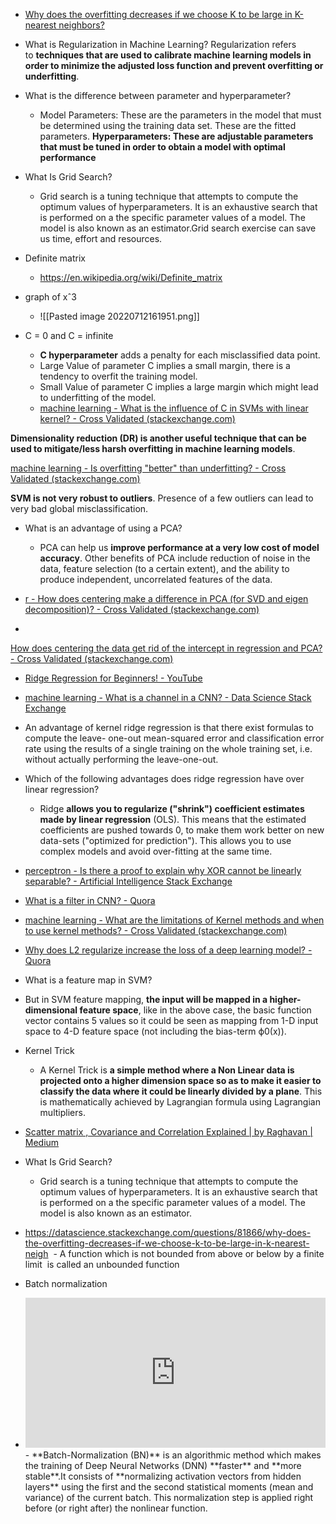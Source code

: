 -  [Why does the overfitting decreases if we choose K to be large in K-nearest neighbors?](https://datascience.stackexchange.com/questions/81866/why-does-the-overfitting-decreases-if-we-choose-k-to-be-large-in-k-nearest-neigh)

  
- What is Regularization in Machine Learning? Regularization refers to **techniques that are used to calibrate machine learning models in order to minimize the adjusted loss function and prevent overfitting or underfitting**.

- What is the difference between parameter and hyperparameter?

	- Model Parameters: These are the parameters in the model that must be determined using the training data set. These are the fitted parameters. **Hyperparameters: These are adjustable parameters that must be tuned in order to obtain a model with optimal performance**

-  What Is Grid Search?
	- Grid search is a tuning technique that attempts to compute the optimum values of hyperparameters. It is an exhaustive search that is performed on a the specific parameter values of a model. The model is also known as an estimator.Grid search exercise can save us time, effort and resources. 
-  Definite matrix 
	- https://en.wikipedia.org/wiki/Definite_matrix  
- graph of xˆ3
  -	![[Pasted image 20220712161951.png]]
-  C = 0 and C = infinite
	- **C hyperparameter** adds a penalty for each misclassified data point.
	- Large Value of parameter C implies a small margin, there is a tendency to overfit the training model.
	-  Small Value of parameter C implies a large margin which might lead to underfitting of the model.
	- [machine learning - What is the influence of C in SVMs with linear kernel? - Cross Validated (stackexchange.com)](https://stats.stackexchange.com/questions/31066/what-is-the-influence-of-c-in-svms-with-linear-kernel)

  

**Dimensionality reduction (DR) is another useful technique that can be used to mitigate/**less harsh** overfitting in machine learning models**.

[machine learning - Is overfitting "better" than underfitting? - Cross Validated (stackexchange.com)](https://stats.stackexchange.com/questions/521835/is-overfitting-better-than-underfitting#:~:text=Overfitting%20is%20likely%20to%20be,neural%20network%20or%20polynomial%20model.)

**SVM is not very robust to outliers**. Presence of a few outliers can lead to very bad global misclassification.

- What is an advantage of using a PCA?

	- PCA can help us **improve performance at a very low cost of model accuracy**. Other benefits of PCA include reduction of noise in the data, feature selection (to a certain extent), and the ability to produce independent, uncorrelated features of the data.
- [r - How does centering make a difference in PCA (for SVD and eigen decomposition)? - Cross Validated (stackexchange.com)](https://stats.stackexchange.com/questions/189822/how-does-centering-make-a-difference-in-pca-for-svd-and-eigen-decomposition)
- 
[How does centering the data get rid of the intercept in regression and PCA? - Cross Validated (stackexchange.com)](https://stats.stackexchange.com/questions/22329/how-does-centering-the-data-get-rid-of-the-intercept-in-regression-and-pca%20)

- [Ridge Regression for Beginners! - YouTube](https://www.youtube.com/watch?v=OEU22e20tWw)

-  [machine learning - What is a channel in a CNN? - Data Science Stack Exchange](https://datascience.stackexchange.com/questions/64278/what-is-a-channel-in-a-cnn)
- An advantage of kernel ridge regression is that there exist formulas to compute the leave- one-out mean-squared error and classification error rate using the results of a single training on the whole training set, i.e. without actually performing the leave-one-out.

-  Which of the following advantages does ridge regression have over linear regression?
	-	Ridge **allows you to regularize ("shrink") coefficient estimates made by linear regression** (OLS). This means that the estimated coefficients are pushed towards 0, to make them work better on new data-sets ("optimized for prediction"). This allows you to use complex models and avoid over-fitting at the same time.
- [perceptron - Is there a proof to explain why XOR cannot be linearly separable? - Artificial Intelligence Stack Exchange](https://ai.stackexchange.com/questions/25228/is-there-a-proof-to-explain-why-xor-cannot-be-linearly-separable)
- [What is a filter in CNN? - Quora](https://www.quora.com/What-is-a-filter-in-CNN)
- [machine learning - What are the limitations of Kernel methods and when to use kernel methods? - Cross Validated (stackexchange.com)](https://stats.stackexchange.com/questions/73944/what-are-the-limitations-of-kernel-methods-and-when-to-use-kernel-methods#:~:text=The%20complexity%20of%20kernel%20methods,this%20complexity%20is%20currently%20prohibitive.)
- [Why does L2 regularize increase the loss of a deep learning model? - Quora](https://www.quora.com/Why-does-L2-regularize-increase-the-loss-of-a-deep-learning-model)
- What is a feature map in SVM?

- But in SVM feature mapping, **the input will be mapped in a higher-dimensional feature space**, like in the above case, the basic function vector contains 5 values so it could be seen as mapping from 1-D input space to 4-D feature space (not including the bias-term ϕ0(x)).
- Kernel Trick
	- A Kernel Trick is **a simple method where a Non Linear data is projected onto a higher dimension space so as to make it easier to classify the data where it could be linearly divided by a plane**. This is mathematically achieved by Lagrangian formula using Lagrangian multipliers.
- [Scatter matrix , Covariance and Correlation Explained | by Raghavan | Medium](https://medium.com/@raghavan99o/scatter-matrix-covariance-and-correlation-explained-14921741ca56)

-  What Is Grid Search?
	- Grid search is a tuning technique that attempts to compute the optimum values of hyperparameters. It is an exhaustive search that is performed on a the specific parameter values of a model. The model is also known as an estimator.
- https://datascience.stackexchange.com/questions/81866/why-does-the-overfitting-decreases-if-we-choose-k-to-be-large-in-k-nearest-neigh
 - A function which is not bounded from above or below by a finite limit  is called an unbounded function
- Batch normalization
- <iframe width="480" height="240"  src="https://www.youtube.com/embed/DtEq44FTPM4" title="Batch Normalization - EXPLAINED!" frameborder="0" allow="accelerometer; autoplay; clipboard-write; encrypted-media; gyroscope; picture-in-picture" allowfullscreen></iframe>
	- **Batch-Normalization (BN)** is an algorithmic method which makes the training of Deep Neural Networks (DNN) **faster** and **more stable**.It consists of **normalizing activation vectors from hidden layers** using the first and the second statistical moments (mean and variance) of the current batch. This normalization step is applied right before (or right after) the nonlinear function.